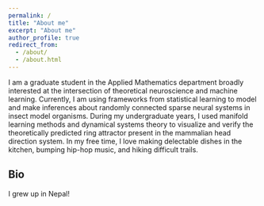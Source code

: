 ```yaml
---
permalink: /
title: "About me"
excerpt: "About me"
author_profile: true
redirect_from: 
  - /about/
  - /about.html
---
```


I am a graduate student in the Applied Mathematics department broadly 
interested at the intersection of theoretical neuroscience and machine 
learning. Currently, I am using frameworks from statistical learning to 
model and make inferences about randomly connected sparse neural systems 
in insect model organisms. During my undergraduate years, I used manifold 
learning methods and dynamical systems theory to visualize and verify the 
theoretically predicted ring attractor present in the mammalian head 
direction system. In my free time, I love making delectable dishes 
in the kitchen, bumping hip-hop music, and hiking difficult trails.



## Bio
I grew up in Nepal! 

<!-- I did an REU at ICERM. I did a stint in Hong Kong with a startup. 

In my free time, I enjoy listening to hiphop music and debating about it. -->
